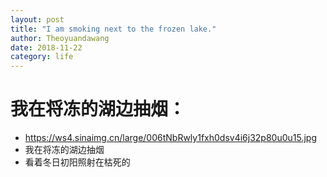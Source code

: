 ```yaml
---
layout: post
title: "I am smoking next to the frozen lake."
author: Theoyuandawang
date: 2018-11-22
category: life
---
```


# 我在将冻的湖边抽烟：

* https://ws4.sinaimg.cn/large/006tNbRwly1fxh0dsv4i6j32p80u0u15.jpg
* 我在将冻的湖边抽烟
* 看着冬日初阳照射在枯死的

